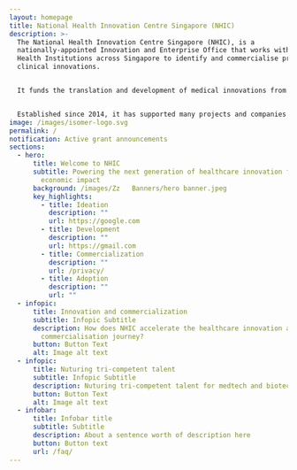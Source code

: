 ```yaml
---
layout: homepage
title: National Health Innovation Centre Singapore (NHIC)
description: >-
  The National Health Innovation Centre Singapore (NHIC), is a
  nationally-appointed Innovation and Enterprise Office that works with Public
  Health Institutions across Singapore to identify and commercialise promising
  clinical innovations.


  It funds the translation and development of medical innovations from Singapore’s clinical sector, and provide strategic guidance and connection to industry partners, accelerating the pathway to impact in healthcare. NHIC programmes catalyse the translation of clinical innovations towards commercially viable products that benefit patients and healthcare.


  Established since 2014, it has supported many projects and companies in the development and implementation of innovative medical technologies and services, improving the standard of healthcare in Singapore and beyond.
image: /images/isomer-logo.svg
permalink: /
notification: Active grant announcements
sections:
  - hero:
      title: Welcome to NHIC
      subtitle: Powering the next generation of healthcare innovation for clinical and
        economic impact
      background: /images/Zz   Banners/hero banner.jpeg
      key_highlights:
        - title: Ideation
          description: ""
          url: https://google.com
        - title: Development
          description: ""
          url: https://gmail.com
        - title: Commercialization
          description: ""
          url: /privacy/
        - title: Adoption
          description: ""
          url: ""
  - infopic:
      title: Innovation and commercialization
      subtitle: Infopic Subtitle
      description: How does NHIC accelerate the healthcare innovation and
        commercialisation journey?
      button: Button Text
      alt: Image alt text
  - infopic:
      title: Nuturing tri-competent talent
      subtitle: Infopic Subtitle
      description: Nuturing tri-competent talent for medtech and biotech enterprises
      button: Button Text
      alt: Image alt text
  - infobar:
      title: Infobar title
      subtitle: Subtitle
      description: About a sentence worth of description here
      button: Button text
      url: /faq/
---
```

